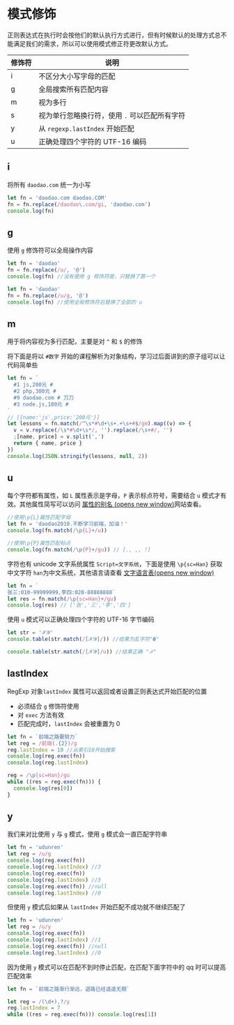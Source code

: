 # 模式修饰

正则表达式在执行时会按他们的默认执行方式进行，但有时候默认的处理方式总不能满足我们的需求，所以可以使用模式修正符更改默认方式。

| 修饰符 | 说明                                          |
| ------ | --------------------------------------------- |
| i      | 不区分大小写字母的匹配                        |
| g      | 全局搜索所有匹配内容                          |
| m      | 视为多行                                      |
| s      | 视为单行忽略换行符，使用 `.` 可以匹配所有字符 |
| y      | 从 `regexp.lastIndex` 开始匹配                |
| u      | 正确处理四个字符的 UTF-16 编码                |

## i

将所有 `daodao.com` 统一为小写

```js
let fn = 'daodao.com daodao.COM'
fn = fn.replace(/daodao\.com/gi, 'daodao.com')
console.log(fn)
```

## g

使用 `g` 修饰符可以全局操作内容

```js
let fn = 'daodao'
fn = fn.replace(/u/, '@')
console.log(fn) //没有使用 g 修饰符是，只替换了第一个

let fn = 'daodao'
fn = fn.replace(/u/g, '@')
console.log(fn) //使用全局修饰符后替换了全部的 u
```

## m

用于将内容视为多行匹配，主要是对 `^` 和 `$` 的修饰

将下面是将以 `#数字` 开始的课程解析为对象结构，学习过后面讲到的原子组可以让代码简单些

```js
let fn = `
  #1 js,200元 #
  #2 php,300元 #
  #9 daodao.com # 刀刀
  #3 node.js,180元 #
`
// [{name:'js',price:'200元'}]
let lessons = fn.match(/^\s*#\d+\s+.+\s+#$/gm).map((v) => {
  v = v.replace(/\s*#\d+\s*/, '').replace(/\s+#/, '')
  ;[name, price] = v.split(',')
  return { name, price }
})
console.log(JSON.stringify(lessons, null, 2))
```

## u

每个字符都有属性，如 `L` 属性表示是字母，`P` 表示标点符号，需要结合 `u` 模式才有效。其他属性简写可以访问 [属性的别名 (opens new window)](https://www.unicode.org/Public/UCD/latest/ucd/PropertyValueAliases.txt)网站查看。

```js
//使用\p{L}属性匹配字母
let fn = 'daodao2010.不断学习前端，加油！'
console.log(fn.match(/\p{L}+/u))

//使用\p{P}属性匹配标点
console.log(fn.match(/\p{P}+/gu)) // [., ,, !]
```

字符也有 unicode 文字系统属性 `Script=文字系统`，下面是使用 `\p{sc=Han}` 获取中文字符 `han`为中文系统，其他语言请查看 [文字语言表(opens new window)](http://www.unicode.org/standard/supported.html)

```js
let fn = `
张三:010-99999999,李四:020-88888888`
let res = fn.match(/\p{sc=Han}+/gu)
console.log(res) // ['张','三','李','四']
```

使用 `u` 模式可以正确处理四个字符的 UTF-16 字节编码

```js
let str = '𝒳𝒴'
console.table(str.match(/[𝒳𝒴]/)) //结果为乱字符"�"

console.table(str.match(/[𝒳𝒴]/u)) //结果正确 "𝒳"
```

## lastIndex

RegExp 对象`lastIndex` 属性可以返回或者设置正则表达式开始匹配的位置

- 必须结合 `g` 修饰符使用
- 对 `exec` 方法有效
- 匹配完成时，`lastIndex` 会被重置为 0

```js
let fn = `前端之路要努力`
let reg = /前端(.{2})/g
reg.lastIndex = 10 //从索引10开始搜索
console.log(reg.exec(fn))
console.log(reg.lastIndex)

reg = /\p{sc=Han}/gu
while ((res = reg.exec(fn))) {
  console.log(res[0])
}
```

## y

我们来对比使用 `y` 与 `g` 模式，使用 `g` 模式会一直匹配字符串

```js
let fn = 'udunren'
let reg = /u/g
console.log(reg.exec(fn))
console.log(reg.lastIndex) //3
console.log(reg.exec(fn))
console.log(reg.lastIndex) //3
console.log(reg.exec(fn)) //null
console.log(reg.lastIndex) //0
```

但使用 `y` 模式后如果从 `lastIndex` 开始匹配不成功就不继续匹配了

```js
let fn = 'udunren'
let reg = /u/y
console.log(reg.exec(fn))
console.log(reg.lastIndex) //1
console.log(reg.exec(fn)) //null
console.log(reg.lastIndex) //0
```

因为使用 `y` 模式可以在匹配不到时停止匹配，在匹配下面字符中的 qq 时可以提高匹配效率

```js
let fn = `前端之路渐行渐远，退路已经遥遥无期`

let reg = /(\d+),?/y
reg.lastIndex = 7
while ((res = reg.exec(fn))) console.log(res[1])
```
